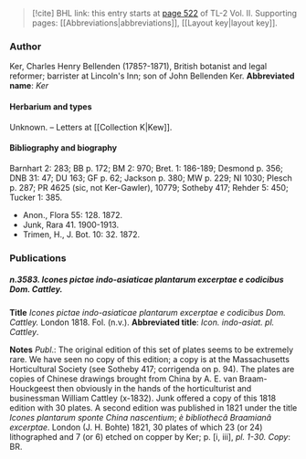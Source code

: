 > [!cite] BHL link: this entry starts at [page 522](https://www.biodiversitylibrary.org/page/33068764) of TL-2 Vol. II.
> Supporting pages: [[Abbreviations|abbreviations]], [[Layout key|layout key]].

### Author

Ker, Charles Henry Bellenden (1785?-1871), British botanist and legal reformer; barrister at Lincoln's Inn; son of John Bellenden Ker. 
**Abbreviated name**: *Ker*

#### Herbarium and types

Unknown. – Letters at [[Collection K|Kew]].

#### Bibliography and biography

Barnhart 2: 283; BB p. 172; BM 2: 970; Bret. 1: 186-189; Desmond p. 356; DNB 31: 47; DU 163; GF p. 62; Jackson p. 380; MW p. 229; NI 1030; Plesch p. 287; PR 4625 (sic, not Ker-Gawler), 10779; Sotheby 417; Rehder 5: 450; Tucker 1: 385.
- Anon., Flora 55: 128. 1872.
- Junk, Rara 41. 1900-1913.
- Trimen, H., J. Bot. 10: 32. 1872.

### Publications

##### n.3583. Icones pictae indo-asiaticae plantarum excerptae e codicibus Dom. Cattley.

**Title**
*Icones pictae indo-asiaticae plantarum excerptae e codicibus Dom. Cattley.* London 1818. Fol. (n.v.).
**Abbreviated title**: *Icon. indo-asiat. pl. Cattley*.

**Notes**
*Publ*.: The original edition of this set of plates seems to be extremely rare. We have seen no copy of this edition; a copy is at the Massachusetts Horticultural Society (see Sotheby 417; corrigenda on p. 94). The plates are copies of Chinese drawings brought from China by A. E. van Braam-Houckgeest then obviously in the hands of the horticulturist and businessman William Cattley (x-1832). Junk offered a copy of this 1818 edition with 30 plates. A second edition was published in 1821 under the title *Icones plantarum sponte China nascentium*; *è bibliothecâ Braamianâ excerptae*. London (J. H. Bohte) 1821, 30 plates of which 23 (or 24) lithographed and 7 (or 6) etched on copper by Ker; p. \[i, iii\], *pl. 1-30. Copy*: BR.

